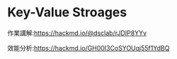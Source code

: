 # Key-Value Stroages
作業講解:https://hackmd.io/@dsclab/rJDIP8YYv

效能分析:https://hackmd.io/GH00I3CoSYOUqj55f1YdBQ

